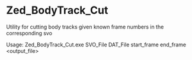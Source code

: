 # Zed_BodyTrack_Cut
Utility for cutting body tracks given known frame numbers in the corresponding svo


Usage: 
Zed_BodyTrack_Cut.exe SVO_File DAT_File start_frame end_frame <output_file>
